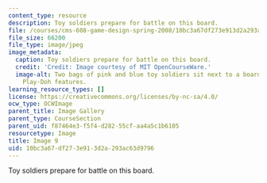 ```yaml
---
content_type: resource
description: Toy soldiers prepare for battle on this board.
file: /courses/cms-608-game-design-spring-2008/10bc3a67df273e913d2a293ac63d9796_09.jpg
file_size: 66200
file_type: image/jpeg
image_metadata:
  caption: Toy soldiers prepare for battle on this board.
  credit: 'Credit: Image courtesy of MIT OpenCourseWare.'
  image-alt: Two bags of pink and blue toy soldiers sit next to a board with pink
    Play-Doh features.
learning_resource_types: []
license: https://creativecommons.org/licenses/by-nc-sa/4.0/
ocw_type: OCWImage
parent_title: Image Gallery
parent_type: CourseSection
parent_uid: f87464e3-f5f4-d282-55cf-aa4a5c1b6105
resourcetype: Image
title: Image 9
uid: 10bc3a67-df27-3e91-3d2a-293ac63d9796
---
```

Toy soldiers prepare for battle on this board.